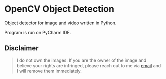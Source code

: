 # OpenCV Object Detection
Object detector for image and video written in Python.

Program is run on PyCharm IDE.

## Disclaimer
> I do not own the images. If you are the owner of the image and believe your rights are infringed, please reach out to me via [email](mailto:nich00laswee@gmail.com) and I will remove them immediately.
